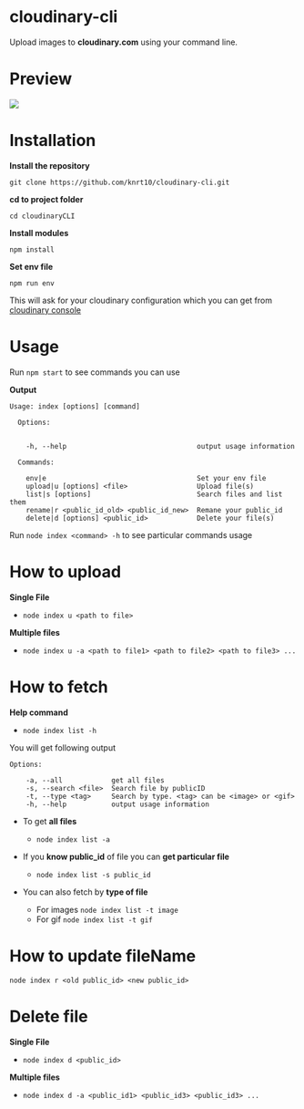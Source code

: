 # cloudinary-cli
Upload images to **cloudinary.com** using your command line.

# Preview

<img src = "http://res.cloudinary.com/dsyvg5xwi/image/upload/v1524577572/zhezvhewzdfmj0l0akzy.gif"/>

# Installation

**Install the repository**

`git clone https://github.com/knrt10/cloudinary-cli.git`

**cd to project folder**

`cd cloudinaryCLI`

**Install modules**

`npm install`

**Set env file**

`npm run env`

This will ask for your cloudinary configuration which you can get from [cloudinary console](https://cloudinary.com/console/)

# Usage

Run `npm start` to see commands you can use

**Output**

```
Usage: index [options] [command]

  Options:


    -h, --help                                output usage information

  Commands:

    env|e                                     Set your env file
    upload|u [options] <file>                 Upload file(s)
    list|s [options]                          Search files and list them
    rename|r <public_id_old> <public_id_new>  Remane your public_id
    delete|d [options] <public_id>            Delete your file(s)
```    

Run `node index <command> -h` to see particular commands usage

# How to upload

**Single File**
- `node index u <path to file>`

**Multiple files**
- `node index u -a <path to file1> <path to file2> <path to file3> ...`

# How to fetch

**Help command**
- `node index list -h`

You will get following output

```
Options:

    -a, --all            get all files
    -s, --search <file>  Search file by publicID
    -t, --type <tag>     Search by type. <tag> can be <image> or <gif>
    -h, --help           output usage information
```

- To get **all files**
  - `node index list -a`

- If you **know public_id** of file you can **get particular file**
  - `node index list -s public_id`

- You can also fetch by **type of file**
  -  For images `node index list -t image`
  -  For gif `node index list -t gif`

# How to update fileName

`node index r <old public_id> <new public_id>`  

# Delete file

**Single File**
- `node index d <public_id>`

**Multiple files**
- `node index d -a <public_id1> <public_id3> <public_id3> ...`
